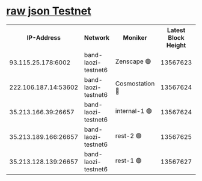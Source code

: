 
[raw json Testnet](https://rpc-check.bandt.stavr.tech/bandt/rpcbandt_result.json)
=

<table><tr><th>IP-Address</th><th>Network</th><th>Moniker</th><th>Latest Block Height</th><th>Earliest Block Height</th><th>Catching Up</th><th>Voting Power</th><th>Scan Time</th></tr><tr><td>93.115.25.178:6002</td><td>band-laozi-testnet6</td><td>Zenscape 🟢</td><td>13567623</td><td>12460001</td><td>False</td><td>0</td><td>2023-12-05T10:20:45.919039357UTC</td></tr><tr><td>222.106.187.14:53602</td><td>band-laozi-testnet6</td><td>Cosmostation 🔴</td><td>13567624</td><td>13177501</td><td>False</td><td>2203223</td><td>2023-12-05T10:20:47.496693224UTC</td></tr><tr><td>35.213.166.39:26657</td><td>band-laozi-testnet6</td><td>internal-1 🟢</td><td>13567624</td><td>13467624</td><td>False</td><td>0</td><td>2023-12-05T10:20:48.699899947UTC</td></tr><tr><td>35.213.189.166:26657</td><td>band-laozi-testnet6</td><td>rest-2 🟢</td><td>13567625</td><td>13467625</td><td>False</td><td>0</td><td>2023-12-05T10:20:50.009251838UTC</td></tr><tr><td>35.213.128.139:26657</td><td>band-laozi-testnet6</td><td>rest-1 🟢</td><td>13567627</td><td>13467627</td><td>False</td><td>0</td><td>2023-12-05T10:20:55.398458331UTC</td></tr></table>
